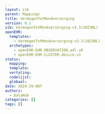 ```yaml
---
layout: zib
parent: Mappings
title: VermogenTotMondverzorging
version: 0.1
zib: VermogenTotMondverzorging-v3.1(2023NL)
openEHR:
  templates:
    - VermogenTotMondverzorging-v3.1(2023NL)
  archetypes:
    - openEHR-EHR-OBSERVATION.adl.v0
    - openEHR-EHR-CLUSTER.device.v1
status:
  mapping:
  template:
  vertaling:
  codelijst:
  globaal:
date: 2024-29-08T
authors:
  - DataHub
categories: []
tags: []
---
```

